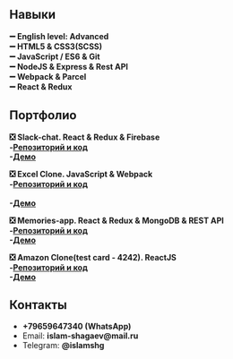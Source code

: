 ### 

<!--
**IslamShg/IslamShg** is a ✨ _special_ ✨ repository because its `README.md` (this file) appears on your GitHub profi
-->

<h2>Навыки  </h2>
<b>➖ English level: Advanced</b>
<br><b>➖ HTML5 & CSS3(SCSS)</b>
<br><b>➖ JavaScript / ES6 & Git</b>
<br><b>➖ NodeJS & Express & Rest API</b>
<br><b>➖ Webpack & Parcel</b>
<br><b>➖ React & Redux</b>

<h2>Портфолио </h2>  

<b>❎ Slack-chat. React & Redux & Firebase</b>
<br><b>-[Репозиторий и код](https://github.com/IslamShg/slack-chat)</b>
<br><b>-[Демо](https://slack-chat-f26e0.web.app/)</b>

<b>❎ Excel Clone. JavaScript & Webpack</b> 
<br><b>-[Репозиторий и код](https://github.com/IslamShg/excel)</b>		
<br><b>-[Демо](https://islamshg.github.io/excel/)</b>

<b>❎ Memories-app. React & Redux & MongoDB & REST API</b>
<br><b>-[Репозиторий и код](https://github.com/IslamShg/memories-mern-app)</b>
<br><b>-[Демо](https://adoring-villani-e66185.netlify.app/)</b>

<b>❎ Amazon Clone(test card - 4242). ReactJS</b>
<br><b>-[Репозиторий и код](https://github.com/IslamShg/amazon-clone)</b>
<br><b>-[Демо](https://clone-8b7ee.web.app/)</b>

<h2>Контакты</h2>
<ul>
  <li><b>+79659647340 (WhatsApp)</b></li>
  <li>Email: <b>islam-shagaev@mail.ru </b></li>
  <li>Telegram: <b>@islamshg </b></li>
</ul>
